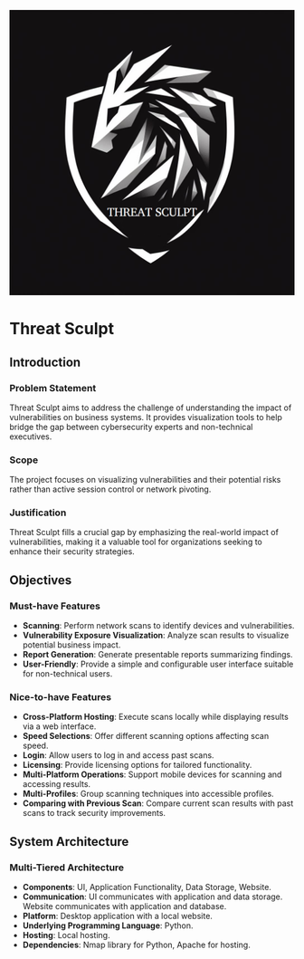 ![alt text](https://github.com/DavidTesar/ThreatSculpt/blob/main/doc/logo.png)

# Threat Sculpt

## Introduction

### Problem Statement
Threat Sculpt aims to address the challenge of understanding the impact of vulnerabilities on business systems. It provides visualization tools to help bridge the gap between cybersecurity experts and non-technical executives.

### Scope
The project focuses on visualizing vulnerabilities and their potential risks rather than active session control or network pivoting.

### Justification
Threat Sculpt fills a crucial gap by emphasizing the real-world impact of vulnerabilities, making it a valuable tool for organizations seeking to enhance their security strategies.

## Objectives

### Must-have Features
- **Scanning**: Perform network scans to identify devices and vulnerabilities.
- **Vulnerability Exposure Visualization**: Analyze scan results to visualize potential business impact.
- **Report Generation**: Generate presentable reports summarizing findings.
- **User-Friendly**: Provide a simple and configurable user interface suitable for non-technical users.

### Nice-to-have Features
- **Cross-Platform Hosting**: Execute scans locally while displaying results via a web interface.
- **Speed Selections**: Offer different scanning options affecting scan speed.
- **Login**: Allow users to log in and access past scans.
- **Licensing**: Provide licensing options for tailored functionality.
- **Multi-Platform Operations**: Support mobile devices for scanning and accessing results.
- **Multi-Profiles**: Group scanning techniques into accessible profiles.
- **Comparing with Previous Scan**: Compare current scan results with past scans to track security improvements.

## System Architecture

### Multi-Tiered Architecture
- **Components**: UI, Application Functionality, Data Storage, Website.
- **Communication**: UI communicates with application and data storage. Website communicates with application and database.
- **Platform**: Desktop application with a local website.
- **Underlying Programming Language**: Python.
- **Hosting**: Local hosting.
- **Dependencies**: Nmap library for Python, Apache for hosting.

